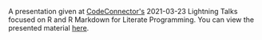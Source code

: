 A presentation given at [CodeConnector's](https://codeconnector.io/) 2021-03-23 Lightning Talks focused on R and R Markdown for Literate Programming. You can view the presented material [here]().